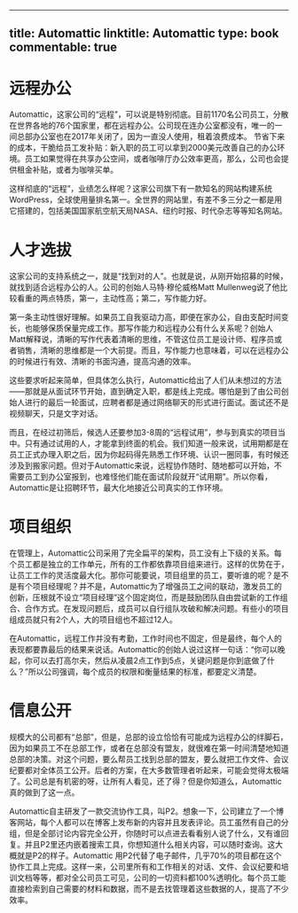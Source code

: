 
---
title: Automattic
linktitle: Automattic
type: book
commentable: true
---

# 远程办公

Automattic，这家公司的“远程”，可以说是特别彻底。目前1170名公司员工，分散在世界各地的76个国家里，都在远程办公。公司现在连办公室都没有，唯一的一间总部办公室也在2017年关闭了，因为一直没人使用，租着浪费成本。
节省下来的成本，干脆给员工发补贴：新入职的员工可以拿到2000美元改善自己的办公环境。员工如果觉得在共享办公空间，或者咖啡厅办公效率更高，那么，公司也会提供租金补贴，或者为咖啡买单。

这样彻底的“远程”，业绩怎么样呢？这家公司旗下有一款知名的网站构建系统WordPress，全球使用量排名第一。全世界的网站里，有差不多三分之一都是用它搭建的，包括美国国家航空航天局NASA、纽约时报、时代杂志等等知名网站。

# 人才选拔

这家公司的支持系统之一，就是“找到对的人”。也就是说，从刚开始招募的时候，就找到适合远程办公的人。公司的创始人马特·穆伦威格Matt Mullenweg说了他比较看重的两点特质，第一，主动性高；第二，写作能力好。

第一条主动性很好理解。如果员工自我驱动力高，即便在家办公，自由支配时间变长，也能够保质保量完成工作。那写作能力和远程办公有什么关系呢？创始人Matt解释说，清晰的写作代表着清晰的思维，不管这位员工是设计师、程序员或者销售，清晰的思维都是一个大前提。而且，写作能力也意味着，可以在远程办公的时候进行有效、清晰的书面沟通，提高沟通的效率。

这些要求听起来简单，但具体怎么执行，Automattic给出了人们从未想过的方法——那就是从面试环节开始，直到确定入职，都是线上完成。哪怕是到了由公司创始人进行的最后一轮面试，应聘者都是通过网络聊天的形式进行面试。面试还不是视频聊天，只是文字对话。

而且，在经过初筛后，候选人还要参加3-8周的“远程试用”，参与到真实的项目当中。只有通过试用的人，才能拿到终面的机会。我们知道一般来说，试用期都是在员工正式办理入职之后，因为你起码得先熟悉工作环境、认识一圈同事，有时候还涉及到搬家问题。但对于Automattic来说，远程协作随时、随地都可以开始，不需要员工到办公室报到，也难怪他们能在面试阶段就开“试用期”。所以你看，Automattic是让招聘环节，最大化地接近公司真实的工作环境。

# 项目组织

在管理上，Automattic公司采用了完全扁平的架构，员工没有上下级的关系。每个员工都是独立的工作单元，所有的工作都依靠项目组来进行。这样的优势在于，让员工工作的灵活度最大化。那你可能要说，项目组里的员工，要听谁的呢？是不是有个项目经理呢？并不是，Automattic为了增强员工之间的联动，激发员工的创新，压根就不设立“项目经理”这个固定岗位，而是鼓励团队自由尝试新的工作组合、合作方式。在发现问题后，成员可以自行组队攻破和解决问题。有些小的项目组成员就只有2个人，大的项目组也不超过12人。

在Automattic，远程工作并没有考勤，工作时间也不固定，但是最终，每个人的表现都要靠最后的结果来说话。Automattic的创始人说过这样一句话：“你可以晚起，你可以去打高尔夫，然后从凌晨2点工作到5点，关键问题是你到底做了什么？”所以公司强调，每个成员的权限和衡量结果的标准，都要定义清楚。

# 信息公开

规模大的公司都有“总部”，但是，总部的设立恰恰有可能成为远程办公的绊脚石，因为如果员工不在总部工作，或者在总部没有盟友，就很难在第一时间清楚地知道总部的决策。对这个问题，要么帮员工找到总部的盟友，要么就把工作文件、会议纪要都对全体员工公开。后者的方案，在大多数管理者听起来，可能会觉得太极端了。公司总是有机密的呀，让所有人看见，还了得？但是你知道么，Automattic真的做到了这一点。

Automattic自主研发了一款交流协作工具，叫P2。想象一下，公司建立了一个博客网站，每个人都可以在博客上发布新的内容并且发表评论。员工虽然有自己的分组，但是全部讨论内容完全公开，你随时可以点进去看看别人说了什么，又有谁回复。并且P2里还内嵌着搜索工具，你想知道什么相关内容，可以随时查询。这大概就是P2的样子。Automattic 用P2代替了电子邮件，几乎70%的项目都在这个协作工具上完成。这样一来，公司里所有和工作相关的对话、文件、会议纪要和培训文档等等，都对全公司员工可见，公司的一切资料都100%透明化。每个员工能直接检索到自己需要的材料和数据，而不是去找管理着这些数据的人，提高了不少效率。


    